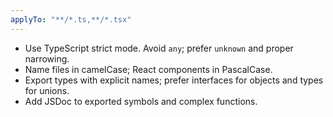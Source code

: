 ```yaml
---
applyTo: "**/*.ts,**/*.tsx"
---
```

- Use TypeScript strict mode. Avoid `any`; prefer `unknown` and proper narrowing.
- Name files in camelCase; React components in PascalCase.
- Export types with explicit names; prefer interfaces for objects and types for unions.
- Add JSDoc to exported symbols and complex functions.
